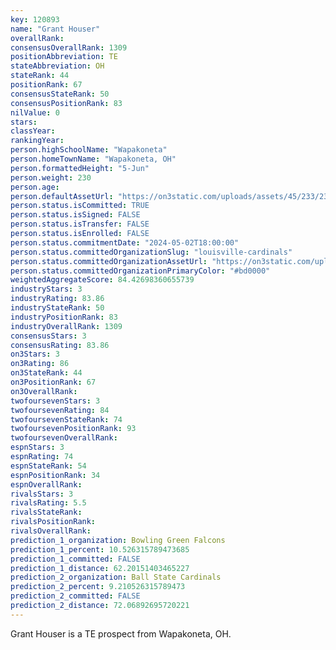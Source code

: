 ```yaml
---
key: 120893
name: "Grant Houser"
overallRank: 
consensusOverallRank: 1309
positionAbbreviation: TE
stateAbbreviation: OH
stateRank: 44
positionRank: 67
consensusStateRank: 50
consensusPositionRank: 83
nilValue: 0
stars: 
classYear: 
rankingYear: 
person.highSchoolName: "Wapakoneta"
person.homeTownName: "Wapakoneta, OH"
person.formattedHeight: "5-Jun"
person.weight: 230
person.age: 
person.defaultAssetUrl: "https://on3static.com/uploads/assets/45/233/233045.png"
person.status.isCommitted: TRUE
person.status.isSigned: FALSE
person.status.isTransfer: FALSE
person.status.isEnrolled: FALSE
person.status.commitmentDate: "2024-05-02T18:00:00"
person.status.committedOrganizationSlug: "louisville-cardinals"
person.status.committedOrganizationAssetUrl: "https://on3static.com/uploads/assets/5/150/150005.svg"
person.status.committedOrganizationPrimaryColor: "#bd0000"
weightedAggregateScore: 84.42698360655739
industryStars: 3
industryRating: 83.86
industryStateRank: 50
industryPositionRank: 83
industryOverallRank: 1309
consensusStars: 3
consensusRating: 83.86
on3Stars: 3
on3Rating: 86
on3StateRank: 44
on3PositionRank: 67
on3OverallRank: 
twofoursevenStars: 3
twofoursevenRating: 84
twofoursevenStateRank: 74
twofoursevenPositionRank: 93
twofoursevenOverallRank: 
espnStars: 3
espnRating: 74
espnStateRank: 54
espnPositionRank: 34
espnOverallRank: 
rivalsStars: 3
rivalsRating: 5.5
rivalsStateRank: 
rivalsPositionRank: 
rivalsOverallRank: 
prediction_1_organization: Bowling Green Falcons
prediction_1_percent: 10.526315789473685
prediction_1_committed: FALSE
prediction_1_distance: 62.20151403465227
prediction_2_organization: Ball State Cardinals
prediction_2_percent: 9.210526315789473
prediction_2_committed: FALSE
prediction_2_distance: 72.06892695720221
---
```

Grant Houser is a TE prospect from Wapakoneta, OH.